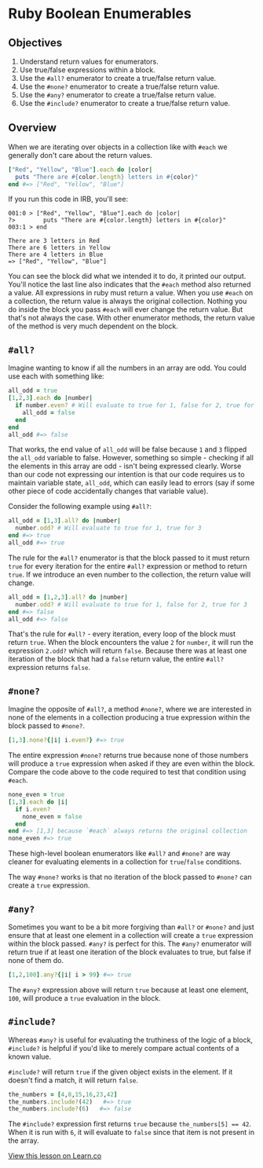 # Ruby Boolean Enumerables

## Objectives

1. Understand return values for enumerators.
2. Use true/false expressions within a block.
3. Use the `#all?` enumerator to create a true/false return value.
4. Use the `#none?` enumerator to create a true/false return value.
5. Use the `#any?` enumerator to create a true/false return value.
6. Use the `#include?` enumerator to create a true/false return value.

## Overview

When we are iterating over objects in a collection like with `#each` we generally don't care about the return values.

```ruby
["Red", "Yellow", "Blue"].each do |color|
  puts "There are #{color.length} letters in #{color}"
end #=> ["Red", "Yellow", "Blue"]
```

If you run this code in IRB, you'll see:

```
001:0 > ["Red", "Yellow", "Blue"].each do |color|
?>        puts "There are #{color.length} letters in #{color}"
003:1 > end

There are 3 letters in Red
There are 6 letters in Yellow
There are 4 letters in Blue
=> ["Red", "Yellow", "Blue"]
```

You can see the block did what we intended it to do, it printed our output. You'll notice the last line also indicates that the `#each` method also returned a value. All expressions in ruby must return a value. When you use `#each` on a collection, the return value is always the original collection. Nothing you do inside the block you pass `#each` will ever change the return value. But that's not always the case. With other enumerator methods, the return value of the method is very much dependent on the block.

## `#all?`

Imagine wanting to know if all the numbers in an array are odd. You could use each with something like:

```ruby
all_odd = true
[1,2,3].each do |number|
  if number.even? # Will evaluate to true for 1, false for 2, true for 3
    all_odd = false
  end
end
all_odd #=> false
```

That works, the end value of `all_odd` will be false because `1` and `3` flipped the `all_odd` variable to false. However, something so simple - checking if all the elements in this array are odd - isn't being expressed clearly. Worse than our code not expressing our intention is that our code requires us to maintain variable state, `all_odd`, which can easily lead to errors (say if some other piece of code accidentally changes that variable value).

Consider the following example using `#all?`:

```ruby
all_odd = [1,3].all? do |number|
  number.odd? # Will evaluate to true for 1, true for 3
end #=> true
all_odd #=> true
```

The rule for the `#all?` enumerator is that the block passed to it must return `true` for every iteration for the entire `#all?` expression or method to return `true`. If we introduce an even number to the collection, the return value will change.

```ruby
all_odd = [1,2,3].all? do |number|
  number.odd? # Will evaluate to true for 1, false for 2, true for 3
end #=> false
all_odd #=> false
```

That's the rule for `#all?` - every iteration, every loop of the block must return `true`. When the block encounters the value `2` for `number`, it will run the expression `2.odd?` which will return `false`. Because there was at least one iteration of the block that had a `false` return value, the entire `#all?` expression returns `false`.

## `#none?`

Imagine the opposite of `#all?`, a method `#none?`, where we are interested in none of the elements in a collection producing a true expression within the block passed to `#none?`.

```ruby
[1,3].none?{|i| i.even?} #=> true
```

The entire expression `#none?` returns true because none of those numbers will produce a `true` expression when asked if they are even within the block. Compare the code above to the code required to test that condition using `#each`.

```ruby
none_even = true
[1,3].each do |i|
  if i.even?
    none_even = false
  end
end #=> [1,3] because `#each` always returns the original collection
none_even #=> true
```

These high-level boolean enumerators like `#all?` and `#none?` are way cleaner for evaluating elements in a collection for `true`/`false` conditions.

The way `#none?` works is that no iteration of the block passed to `#none?` can create a `true` expression.

## `#any?`

Sometimes you want to be a bit more forgiving than `#all?` or `#none?` and just ensure that at least one element in a collection will create a `true` expression within the block passed. `#any?` is perfect for this. The `#any?` enumerator will return true if at least one iteration of the block evaluates to true, but false if none of them do.

```ruby
[1,2,100].any?{|i| i > 99} #=> true
```

The `#any?` expression above will return `true` because at least one element, `100`, will produce a `true` evaluation in the block.

## `#include?`

Whereas `#any?` is useful for evaluating the truthiness of the logic of a block, `#include?` is helpful if you'd like to merely compare actual contents of a known value.

`#include?` will return `true` if the given object exists in the element. If it doesn't find a match, it will return `false`.

```ruby
the_numbers = [4,8,15,16,23,42]
the_numbers.include?(42)   #=> true
the_numbers.include?(6)   #=> false
```

The `#include?` expression first returns `true` because `the_numbers[5] == 42`. When it is run with `6`, it will evaluate to `false` since that item is not present in the array.

<a href='https://learn.co/lessons/ruby-boolean-enumerables' data-visibility='hidden'>View this lesson on Learn.co</a>
